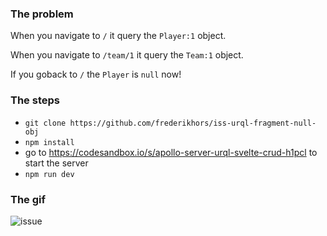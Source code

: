 ### The problem

When you navigate to `/` it query the `Player:1` object.

When you navigate to `/team/1` it query the `Team:1` object.

If you goback to `/` the `Player` is `null` now!

### The steps

- `git clone https://github.com/frederikhors/iss-urql-fragment-null-obj`
- `npm install`
- go to https://codesandbox.io/s/apollo-server-urql-svelte-crud-h1pcl to start the server
- `npm run dev`

### The gif
![issue](https://user-images.githubusercontent.com/41120635/143720552-de19bca4-408c-4421-873d-3540fd4b5bc6.gif)
